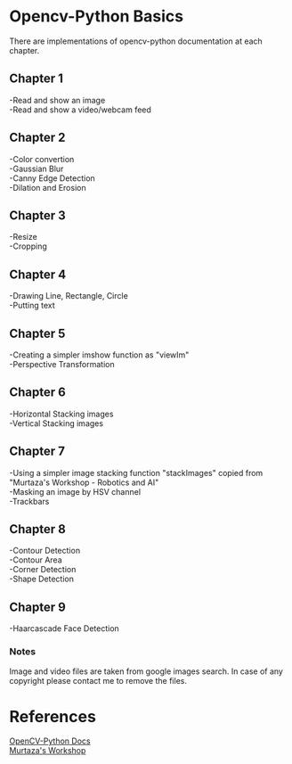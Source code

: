 # Opencv-Python Basics

There are implementations of opencv-python documentation at each chapter.   

## Chapter 1
-Read and show an image  
-Read and show a video/webcam feed  

## Chapter 2
-Color convertion  
-Gaussian Blur  
-Canny Edge Detection  
-Dilation and Erosion  

## Chapter 3
-Resize  
-Cropping  

## Chapter 4
-Drawing Line, Rectangle, Circle  
-Putting text  

## Chapter 5
-Creating a simpler imshow function as "viewIm"  
-Perspective Transformation  

## Chapter 6
-Horizontal Stacking images  
-Vertical Stacking images  

## Chapter 7
-Using a simpler image stacking function "stackImages" copied from "Murtaza's Workshop - Robotics and AI"   
-Masking an image by HSV channel  
-Trackbars  

## Chapter 8
-Contour Detection  
-Contour Area  
-Corner Detection  
-Shape Detection  
 
## Chapter 9
-Haarcascade Face Detection  

### Notes
Image and video files are taken from google images search. In case of any copyright please contact me to remove the files.

# References
[OpenCV-Python Docs](https://docs.opencv.org/4.5.2/d6/d00/tutorial_py_root.html) <Enter>   
[Murtaza's Workshop](https://www.youtube.com/watch?v=WQeoO7MI0Bs&list=PLMoSUbG1Q_r9p7iYBg6z6tZP002DAJ41H) <Enter>
